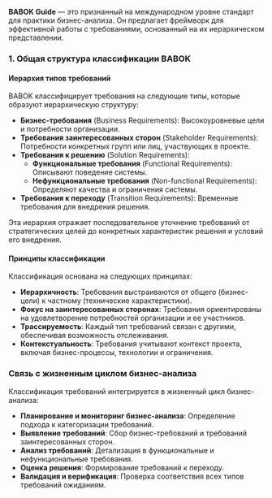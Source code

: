 **BABOK Guide** — это признанный на международном уровне стандарт для практики бизнес-анализа. Он предлагает фреймворк для эффективной работы с требованиями, основанный на их иерархическом представлении. 

### 1. Общая структура классификации BABOK

#### Иерархия типов требований

BABOK классифицирует требования на следующие типы, которые образуют иерархическую структуру:
- **Бизнес-требования** (Business Requirements): Высокоуровневые цели и потребности организации.
- **Требования заинтересованных сторон** (Stakeholder Requirements): Потребности конкретных групп или лиц, участвующих в проекте.
- **Требования к решению** (Solution Requirements):
    - **Функциональные требования** (Functional Requirements): Описывают поведение системы.
    - **Нефункциональные требования** (Non-functional Requirements): Определяют качества и ограничения системы.
- **Требования к переходу** (Transition Requirements): Временные требования для внедрения решения.
    
Эта иерархия отражает последовательное уточнение требований от стратегических целей до конкретных характеристик решения и условий его внедрения.

#### Принципы классификации

Классификация основана на следующих принципах:
- **Иерархичность**: Требования выстраиваются от общего (бизнес-цели) к частному (технические характеристики).
- **Фокус на заинтересованных сторонах**: Требования ориентированы на удовлетворение потребностей организации и ее участников.
- **Трассируемость**: Каждый тип требований связан с другими, обеспечивая возможность отслеживания.
- **Контекстуальность**: Требования учитывают контекст проекта, включая бизнес-процессы, технологии и ограничения.

### Связь с жизненным циклом бизнес-анализа

Классификация требований интегрируется в жизненный цикл бизнес-анализа:
- **Планирование и мониторинг бизнес-анализа**: Определение подхода к категоризации требований.
- **Выявление требований**: Сбор бизнес-требований и требований заинтересованных сторон.
- **Анализ требований**: Детализация в функциональные и нефункциональные требования.
- **Оценка решения**: Формирование требований к переходу.
- **Валидация и верификация**: Проверка соответствия всех типов требований ожиданиям.